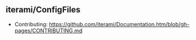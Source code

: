 iterami/ConfigFiles
-------------------

* Contributing: https://github.com/iterami/Documentation.htm/blob/gh-pages/CONTRIBUTING.md
